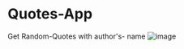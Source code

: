 # Quotes-App
Get Random-Quotes with author's- name
![image](https://github.com/NourAlaassarr/Quotes-App/assets/104293377/60846471-06ef-4edf-9a82-e6693acda7a9)
